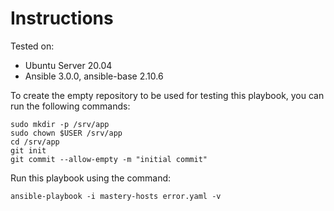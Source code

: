 # Instructions

Tested on:
- Ubuntu Server 20.04
- Ansible 3.0.0, ansible-base 2.10.6

To create the empty repository to be used for testing this playbook, you can run the following commands:

    sudo mkdir -p /srv/app
    sudo chown $USER /srv/app
    cd /srv/app
    git init
    git commit --allow-empty -m "initial commit"

Run this playbook using the command:

    ansible-playbook -i mastery-hosts error.yaml -v
